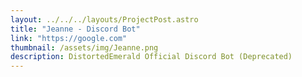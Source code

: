 ```yaml
---
layout: ../../../layouts/ProjectPost.astro
title: "Jeanne - Discord Bot"
link: "https://google.com"
thumbnail: /assets/img/Jeanne.png
description: DistortedEmerald Official Discord Bot (Deprecated)
---
```

